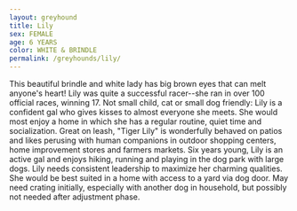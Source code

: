 ```yaml
---
layout: greyhound
title: Lily
sex: FEMALE
age: 6 YEARS
color: WHITE & BRINDLE
permalink: /greyhounds/lily/
---
```


This beautiful brindle and white lady has big brown eyes that can melt anyone's heart!  Lily was quite a successful
racer--she ran in over 100 official races, winning 17.  Not small child, cat or small dog friendly: Lily is a confident
gal who gives kisses to almost everyone she meets.  She would most enjoy a home in which she has a regular routine,
quiet time and socialization.  Great on leash, "Tiger Lily" is wonderfully behaved on patios and likes perusing with
human companions in outdoor shopping centers, home improvement stores and farmers markets.  Six years young, Lily is an
active gal and enjoys hiking, running and playing in the dog park with large dogs.  Lily needs consistent leadership to
maximize her charming qualities. She would be best suited in a home with access to a yard via dog door. May need crating
initially, especially with another dog in household, but possibly not needed after adjustment phase.

